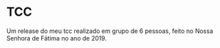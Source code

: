 # TCC
Um release do meu tcc realizado em grupo de 6 pessoas, feito no Nossa Senhora de Fátima no ano de 2019.
